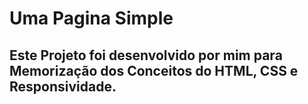 # Uma Pagina Simple 

## Este Projeto foi desenvolvido por mim para Memorização dos Conceitos do HTML, CSS e Responsividade.
